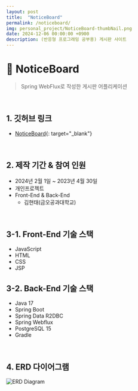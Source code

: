 ```yaml
---
layout: post
title:  "NoticeBoard"
permalink: /noticeboard/
img: personal_project/NoticeBoard-thumbNail.png
date: 2024-12-06 00:00:00 +0900
description: (반응형 프로그래밍 공부용) 게시판 사이트
---
```


# :pushpin: NoticeBoard
> Spring WebFlux로 작성한 게시판 어플리케이션

<br>

## 1. 깃허브 링크
- [NoticeBoard](https://github.com/kimgusxo/NoticeBoard){: target="_blank"}

<br>

## 2. 제작 기간 & 참여 인원
- 2024년 2월 1일 ~ 2023년 4월 30일
- 개인프로젝트
- Front-End & Back-End
  - 김현태(금오공과대학교)

<br>

## 3-1. Front-End 기술 스택
- JavaScript
- HTML
- CSS
- JSP

## 3-2. Back-End 기술 스택
- Java 17
- Spring Boot
- Spring Data R2DBC
- Spring Webflux
- PostgreSQL 15
- Gradle

<br>

## 4. ERD 다이어그램
![ERD Diagram]()

<br>